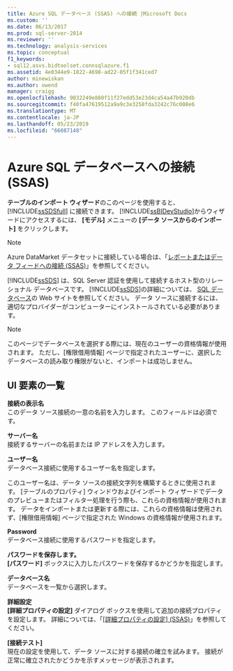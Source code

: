 ```yaml
---
title: Azure SQL データベース (SSAS) への接続 |Microsoft Docs
ms.custom: ''
ms.date: 06/13/2017
ms.prod: sql-server-2014
ms.reviewer: ''
ms.technology: analysis-services
ms.topic: conceptual
f1_keywords:
- sql12.asvs.bidtoolset.connsqlazure.f1
ms.assetid: 4e0344e9-1822-4698-ad22-05f1f341ced7
author: minewiskan
ms.author: owend
manager: craigg
ms.openlocfilehash: 9032249e880f11f27edd53e23d4ca54a47b920db
ms.sourcegitcommit: f40fa47619512a9a9c3e3258fda3242c76c008e6
ms.translationtype: MT
ms.contentlocale: ja-JP
ms.lasthandoff: 05/23/2019
ms.locfileid: "66087148"
---
```

# <a name="connect-to-an-azure-sql-database-ssas"></a>Azure SQL データベースへの接続 (SSAS)
  **テーブルのインポート ウィザード**のこのページを使用すると、[!INCLUDE[ssSDSfull](../includes/sssdsfull-md.md)] に接続できます。 [!INCLUDE[ssBIDevStudio](../includes/ssbidevstudio-md.md)]からウィザードにアクセスするには、 **[モデル]** メニューの **[データ ソースからのインポート]** をクリックします。  
  
> [!NOTE]  
>  Azure DataMarket データセットに接続している場合は、「[レポートまたはデータ フィードへの接続 (SSAS)](connect-to-a-report-or-data-feed-ssas.md)」を参照してください。  
  
 [!INCLUDE[ssSDS](../includes/sssds-md.md)] は、SQL Server 認証を使用して接続するホスト型のリレーショナル データベースです。 [!INCLUDE[ssSDS](../includes/sssds-md.md)]の詳細については、 [SQL データベース](https://go.microsoft.com/fwlink/?LinkID=157856)の Web サイトを参照してください。 データ ソースに接続するには、適切なプロバイダーがコンピューターにインストールされている必要があります。  
  
> [!NOTE]  
>  このページでデータベースを選択する際には、現在のユーザーの資格情報が使用されます。 ただし、[権限借用情報] ページで指定されたユーザーに、選択したデータベースの読み取り権限がないと、インポートは成功しません。  
  
## <a name="uielement-list"></a>UI 要素の一覧  
 **接続の表示名**  
 このデータ ソース接続の一意の名前を入力します。 このフィールドは必須です。  
  
 **サーバー名**  
 接続するサーバーの名前または IP アドレスを入力します。  
  
 **ユーザー名**  
 データベース接続に使用するユーザー名を指定します。  
  
 このユーザー名は、データ ソースの接続文字列を構築するときに使用されます。 [テーブルのプロパティ] ウィンドウおよびインポート ウィザードでデータのプレビューまたはフィルター処理を行う際も、これらの資格情報が使用されます。 データをインポートまたは更新する際には、これらの資格情報は使用されず、[権限借用情報] ページで指定された Windows の資格情報が使用されます。  
  
 **Password**  
 データベース接続に使用するパスワードを指定します。  
  
 **パスワードを保存します。**  
 **[パスワード]** ボックスに入力したパスワードを保存するかどうかを指定します。  
  
 **データベース名**  
 データベースを一覧から選択します。  
  
 **詳細設定**  
 **[詳細プロパティの設定]** ダイアログ ボックスを使用して追加の接続プロパティを設定します。 詳細については、「[[詳細プロパティの設定] (SSAS)](set-advanced-properties-ssas.md)」を参照してください。  
  
 **[接続テスト]**  
 現在の設定を使用して、データ ソースに対する接続の確立を試みます。 接続が正常に確立されたかどうかを示すメッセージが表示されます。  
  
  

